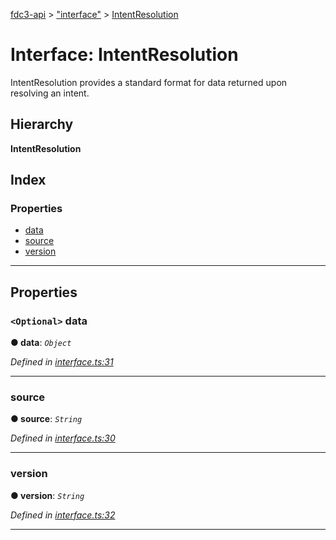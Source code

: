 [fdc3-api](../README.md) > ["interface"](../modules/_interface_.md) > [IntentResolution](../interfaces/_interface_.intentresolution.md)

# Interface: IntentResolution

IntentResolution provides a standard format for data returned upon resolving an intent.

## Hierarchy

**IntentResolution**

## Index

### Properties

* [data](_interface_.intentresolution.md#data)
* [source](_interface_.intentresolution.md#source)
* [version](_interface_.intentresolution.md#version)

---

## Properties

<a id="data"></a>

### `<Optional>` data

**● data**: *`Object`*

*Defined in [interface.ts:31](https://github.com/FDC3/API/blob/d58cd4b/src/interface.ts#L31)*

___
<a id="source"></a>

###  source

**● source**: *`String`*

*Defined in [interface.ts:30](https://github.com/FDC3/API/blob/d58cd4b/src/interface.ts#L30)*

___
<a id="version"></a>

###  version

**● version**: *`String`*

*Defined in [interface.ts:32](https://github.com/FDC3/API/blob/d58cd4b/src/interface.ts#L32)*

___

